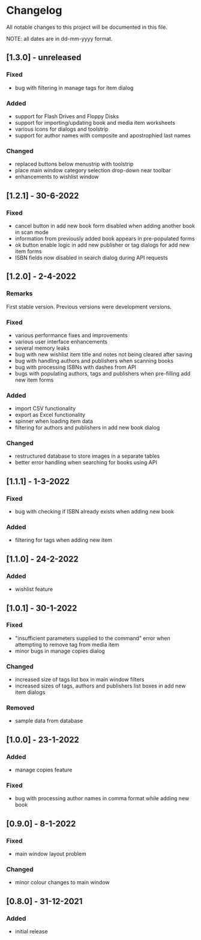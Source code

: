 # Changelog
All notable changes to this project will be documented in this file.

NOTE: all dates are in dd-mm-yyyy format.

## [1.3.0] - unreleased
### Fixed
- bug with filtering in manage tags for item dialog
### Added
- support for Flash Drives and Floppy Disks
- support for importing/updating book and media item worksheets
- various icons for dialogs and toolstrip
- support for author names with composite and apostrophied last names
### Changed
- replaced buttons below menustrip with toolstrip
- place main window category selection drop-down near toolbar
- enhancements to wishlist window

## [1.2.1] - 30-6-2022
### Fixed
- cancel button in add new book form disabled when adding another book in scan mode
- information from previously added book appears in pre-populated forms
- ok button enable logic in add new publisher or tag dialogs for add new item forms
- ISBN fields now disabled in search dialog during API requests

## [1.2.0] - 2-4-2022
### Remarks
First stable version. Previous versions were development versions.
### Fixed
- various performance fixes and improvements
- various user interface enhancements
- several memory leaks
- bug with new wishlist item title and notes not being cleared after saving
- bug with handling authors and publishers when scanning books
- bug with processing ISBNs with dashes from API
- bugs with populating authors, tags and publishers when pre-filling add new item forms
### Added
- import CSV functionality
- export as Excel functionality
- spinner when loading item data
- filtering for authors and publishers in add new book dialog
### Changed
- restructured database to store images in a separate tables
- better error handling when searching for books using API

## [1.1.1] - 1-3-2022
### Fixed
- bug with checking if ISBN already exists when adding new book
### Added
- filtering for tags when adding new item

## [1.1.0] - 24-2-2022
### Added
- wishlist feature

## [1.0.1] - 30-1-2022
### Fixed
- "insufficient parameters supplied to the command" error when attempting to remove tag from media item
- minor bugs in manage copies dialog
### Changed
- increased size of tags list box in main window filters
- increased sizes of tags, authors and publishers list boxes in add new item dialogs
### Removed
- sample data from database

## [1.0.0] - 23-1-2022
### Added
- manage copies feature
### Fixed
- bug with processing author names in comma format while adding new book

## [0.9.0] - 8-1-2022
### Fixed
- main window layout problem
### Changed
- minor colour changes to main window

## [0.8.0] - 31-12-2021
### Added
- initial release
